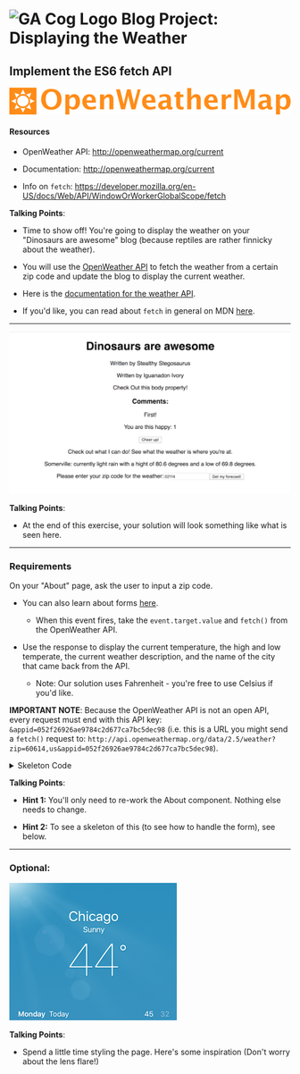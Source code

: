 # ![GA Cog Logo](https://ga-dash.s3.amazonaws.com/production/assets/logo-9f88ae6c9c3871690e33280fcf557f33.png) Blog Project: Displaying the Weather

## Implement the ES6 fetch API

 ![logo](assets/open-weather-map-logo.png)

#### Resources

- OpenWeather API: http://openweathermap.org/current

- Documentation: http://openweathermap.org/current

- Info on `fetch`: https://developer.mozilla.org/en-US/docs/Web/API/WindowOrWorkerGlobalScope/fetch

<aside class="notes">

**Talking Points**:

- Time to show off! You're going to display the weather on your "Dinosaurs are awesome" blog (because reptiles are rather finnicky about the weather).

- You will use the [OpenWeather API](http://openweathermap.org/current) to fetch the weather from a certain zip code and update the blog to display the current weather.

- Here is the [documentation for the weather API](http://openweathermap.org/current).

- If you'd like, you can read about `fetch` in general on MDN [here](https://developer.mozilla.org/en-US/docs/Web/API/WindowOrWorkerGlobalScope/fetch).

</aside>

---

![Solution for Project](assets/dino-blog-weather.png)

<aside class="notes">

**Talking Points**:

- At the end of this exercise, your solution will look something like what is seen here.

</aside>

---

### Requirements

On your "About" page, ask the user to input a zip code.

- You can also learn about forms [here](https://facebook.github.io/react/docs/forms.html).
  - When this event fires, take the `event.target.value` and `fetch()` from the OpenWeather API.

- Use the response to display the current temperature, the high and low temperate, the current weather description, and the name of the city that came back from the API.
  - Note: Our solution uses Fahrenheit - you're free to use Celsius if you'd like.

**IMPORTANT NOTE**: Because the OpenWeather API is not an open API, every request must end with this API key:  `&appid=052f26926ae9784c2d677ca7bc5dec98`  (i.e. this is a URL you might send a `fetch()` request to: `http://api.openweathermap.org/data/2.5/weather?zip=60614,us&appid=052f26926ae9784c2d677ca7bc5dec98`).

<details>
  <summary>Skeleton Code</summary>

  ```js
import React, { Component } from 'react';

class About extends Component {

  this.state = {
     // your required states here
  }

  handleChange = (event) => {
    this.setState({zipcode: event.target.value})
    console.log('Your zip code is' + this.state.zipcode)
  }

  handleSubmit = (event) => {
    // your fetch here
    // your state updates go under function(json)
  }

  render() {
    return (
      <div>
        <form onSubmit={this.handleSubmit}>
        <p>
          // display weather information here
        </p>
        <label>
          Please enter your zip code for the weather:
          <input type="text" onChange={this.handleChange} />
        </label>
        <input type="submit" value="Get my forecast!" />
      </form>
      </div>
    )
  }
}


export default About

```

</details>

<aside class="notes">

**Talking Points**:

- **Hint 1:** You'll only need to re-work the About component. Nothing else needs to change.

- **Hint 2:** To see a skeleton of this (to see how to handle the form), see below.

</aside>

---

### Optional:


<aside class="notes">

![alt](assets/weather.png)


**Talking Points**:

- Spend a little time styling the page. Here's some inspiration (Don't worry about the lens flare!)
